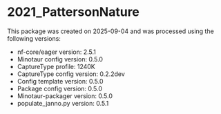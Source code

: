 # 2021_PattersonNature
This package was created on 2025-09-04 and was processed using the following versions:
 - nf-core/eager version:  2.5.1
 - Minotaur config version: 0.5.0
 - CaptureType profile: 1240K
 - CaptureType config version: 0.2.2dev
 - Config template version: 0.5.0
 - Package config version: 0.5.0
 - Minotaur-packager version: 0.5.0
 - populate_janno.py version: 0.5.1
